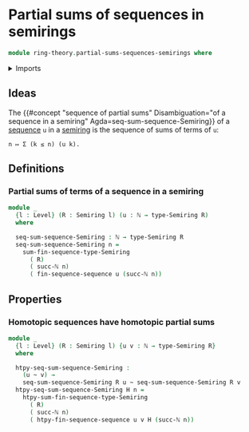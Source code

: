 # Partial sums of sequences in semirings

```agda
module ring-theory.partial-sums-sequences-semirings where
```

<details><summary>Imports</summary>

```agda
open import elementary-number-theory.natural-numbers

open import foundation.homotopies
open import foundation.identity-types
open import foundation.sequences
open import foundation.universe-levels

open import lists.finite-sequences

open import ring-theory.semirings
open import ring-theory.sums-of-finite-sequences-of-elements-semirings
```

</details>

## Ideas

The
{{#concept "sequence of partial sums" Disambiguation="of a sequence in a semiring" Agda=seq-sum-sequence-Semiring}}
of a [sequence](foundation.sequences.md) `u` in a
[semiring](ring-theory.semirings.md) is the sequence of sums of terms of `u`:

```text
n ↦ Σ (k ≤ n) (u k).
```

## Definitions

### Partial sums of terms of a sequence in a semiring

```agda
module _
  {l : Level} (R : Semiring l) (u : ℕ → type-Semiring R)
  where

  seq-sum-sequence-Semiring : ℕ → type-Semiring R
  seq-sum-sequence-Semiring n =
    sum-fin-sequence-type-Semiring
      ( R)
      ( succ-ℕ n)
      ( fin-sequence-sequence u (succ-ℕ n))
```

## Properties

### Homotopic sequences have homotopic partial sums

```agda
module _
  {l : Level} (R : Semiring l) {u v : ℕ → type-Semiring R}
  where

  htpy-seq-sum-sequence-Semiring :
    (u ~ v) →
    seq-sum-sequence-Semiring R u ~ seq-sum-sequence-Semiring R v
  htpy-seq-sum-sequence-Semiring H n =
    htpy-sum-fin-sequence-type-Semiring
      ( R)
      ( succ-ℕ n)
      ( htpy-fin-sequence-sequence u v H (succ-ℕ n))
```
